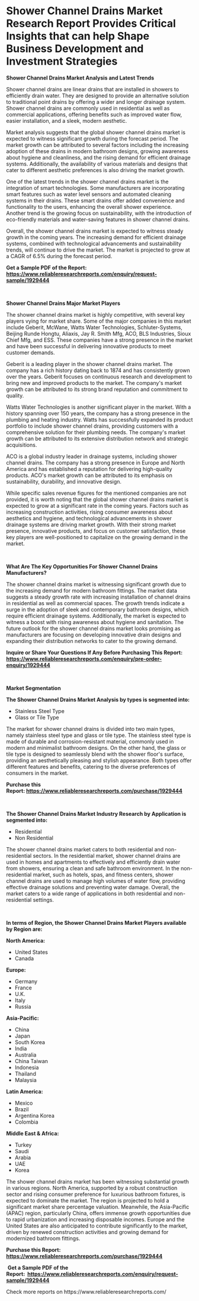 <p><h1>Shower Channel Drains Market Research Report Provides Critical Insights that can help Shape Business Development and Investment Strategies</h1></p><p><strong>Shower Channel Drains Market Analysis and Latest Trends</strong></p>
<p><p>Shower channel drains are linear drains that are installed in showers to efficiently drain water. They are designed to provide an alternative solution to traditional point drains by offering a wider and longer drainage system. Shower channel drains are commonly used in residential as well as commercial applications, offering benefits such as improved water flow, easier installation, and a sleek, modern aesthetic.</p><p>Market analysis suggests that the global shower channel drains market is expected to witness significant growth during the forecast period. The market growth can be attributed to several factors including the increasing adoption of these drains in modern bathroom designs, growing awareness about hygiene and cleanliness, and the rising demand for efficient drainage systems. Additionally, the availability of various materials and designs that cater to different aesthetic preferences is also driving the market growth.</p><p>One of the latest trends in the shower channel drains market is the integration of smart technologies. Some manufacturers are incorporating smart features such as water level sensors and automated cleaning systems in their drains. These smart drains offer added convenience and functionality to the users, enhancing the overall shower experience. Another trend is the growing focus on sustainability, with the introduction of eco-friendly materials and water-saving features in shower channel drains.</p><p>Overall, the shower channel drains market is expected to witness steady growth in the coming years. The increasing demand for efficient drainage systems, combined with technological advancements and sustainability trends, will continue to drive the market. The market is projected to grow at a CAGR of 6.5% during the forecast period.</p></p>
<p><strong>Get a Sample PDF of the Report:&nbsp; <a href="https://www.reliableresearchreports.com/enquiry/request-sample/1929444">https://www.reliableresearchreports.com/enquiry/request-sample/1929444</a></strong></p>
<p>&nbsp;</p>
<p><strong>Shower Channel Drains Major Market Players</strong></p>
<p><p>The shower channel drains market is highly competitive, with several key players vying for market share. Some of the major companies in this market include Geberit, McWane, Watts Water Technologies, Schluter-Systems, Beijing Runde Hongtu, Aliaxis, Jay R. Smith Mfg, ACO, BLS Industries, Sioux Chief Mfg, and ESS. These companies have a strong presence in the market and have been successful in delivering innovative products to meet customer demands.</p><p>Geberit is a leading player in the shower channel drains market. The company has a rich history dating back to 1874 and has consistently grown over the years. Geberit focuses on continuous research and development to bring new and improved products to the market. The company's market growth can be attributed to its strong brand reputation and commitment to quality.</p><p>Watts Water Technologies is another significant player in the market. With a history spanning over 150 years, the company has a strong presence in the plumbing and heating industry. Watts has successfully expanded its product portfolio to include shower channel drains, providing customers with a comprehensive solution for their plumbing needs. The company's market growth can be attributed to its extensive distribution network and strategic acquisitions.</p><p>ACO is a global industry leader in drainage systems, including shower channel drains. The company has a strong presence in Europe and North America and has established a reputation for delivering high-quality products. ACO's market growth can be attributed to its emphasis on sustainability, durability, and innovative design.</p><p>While specific sales revenue figures for the mentioned companies are not provided, it is worth noting that the global shower channel drains market is expected to grow at a significant rate in the coming years. Factors such as increasing construction activities, rising consumer awareness about aesthetics and hygiene, and technological advancements in shower drainage systems are driving market growth. With their strong market presence, innovative products, and focus on customer satisfaction, these key players are well-positioned to capitalize on the growing demand in the market.</p></p>
<p>&nbsp;</p>
<p><strong>What Are The Key Opportunities For Shower Channel Drains Manufacturers?</strong></p>
<p><p>The shower channel drains market is witnessing significant growth due to the increasing demand for modern bathroom fittings. The market data suggests a steady growth rate with increasing installation of channel drains in residential as well as commercial spaces. The growth trends indicate a surge in the adoption of sleek and contemporary bathroom designs, which require efficient drainage systems. Additionally, the market is expected to witness a boost with rising awareness about hygiene and sanitation. The future outlook for the shower channel drains market looks promising as manufacturers are focusing on developing innovative drain designs and expanding their distribution networks to cater to the growing demand.</p></p>
<p><strong>Inquire or Share Your Questions If Any Before Purchasing This Report: <a href="https://www.reliableresearchreports.com/enquiry/pre-order-enquiry/1929444">https://www.reliableresearchreports.com/enquiry/pre-order-enquiry/1929444</a></strong></p>
<p>&nbsp;</p>
<p><strong>Market Segmentation</strong></p>
<p><strong>The Shower Channel Drains Market Analysis by types is segmented into:</strong></p>
<p><ul><li>Stainless Steel Type</li><li>Glass or Tile Type</li></ul></p>
<p><p>The market for shower channel drains is divided into two main types, namely stainless steel type and glass or tile type. The stainless steel type is made of durable and corrosion-resistant material, commonly used in modern and minimalist bathroom designs. On the other hand, the glass or tile type is designed to seamlessly blend with the shower floor's surface, providing an aesthetically pleasing and stylish appearance. Both types offer different features and benefits, catering to the diverse preferences of consumers in the market.</p></p>
<p><strong>Purchase this Report:&nbsp;<a href="https://www.reliableresearchreports.com/purchase/1929444">https://www.reliableresearchreports.com/purchase/1929444</a></strong></p>
<p>&nbsp;</p>
<p><strong>The Shower Channel Drains Market Industry Research by Application is segmented into:</strong></p>
<p><ul><li>Residential</li><li>Non Residential</li></ul></p>
<p><p>The shower channel drains market caters to both residential and non-residential sectors. In the residential market, shower channel drains are used in homes and apartments to effectively and efficiently drain water from showers, ensuring a clean and safe bathroom environment. In the non-residential market, such as hotels, spas, and fitness centers, shower channel drains are used to manage high volumes of water flow, providing effective drainage solutions and preventing water damage. Overall, the market caters to a wide range of applications in both residential and non-residential settings.</p></p>
<p>&nbsp;</p>
<p><strong>In terms of Region, the Shower Channel Drains Market Players available by Region are:</strong></p>
<p>
    <p> <strong> North America: </strong>
        <ul>
            <li>United States</li>
            <li>Canada</li>
        </ul>
        </p> 
    <p> <strong> Europe: </strong>
        <ul>
            <li>Germany</li>
            <li>France</li>
            <li>U.K.</li>
            <li>Italy</li>
            <li>Russia</li>
        </ul>
        </p> 
    <p> <strong> Asia-Pacific: </strong>
        <ul>
            <li>China</li>
            <li>Japan</li>
            <li>South Korea</li>
            <li>India</li>
            <li>Australia</li>
            <li>China Taiwan</li>
            <li>Indonesia</li>
            <li>Thailand</li>
            <li>Malaysia</li>
        </ul>
        </p> 
    <p> <strong> Latin America: </strong>
        <ul>
            <li>Mexico</li>
            <li>Brazil</li>
            <li>Argentina Korea</li>
            <li>Colombia</li>
        </ul>
        </p> 
    <p> <strong> Middle East & Africa: </strong>
        <ul>
            <li>Turkey</li>
            <li>Saudi</li>
            <li>Arabia</li>
            <li>UAE</li>
            <li>Korea</li>
        </ul>
    </p>
    </p>
<p><p>The shower channel drains market has been witnessing substantial growth in various regions. North America, supported by a robust construction sector and rising consumer preference for luxurious bathroom fixtures, is expected to dominate the market. The region is projected to hold a significant market share percentage valuation. Meanwhile, the Asia-Pacific (APAC) region, particularly China, offers immense growth opportunities due to rapid urbanization and increasing disposable incomes. Europe and the United States are also anticipated to contribute significantly to the market, driven by renewed construction activities and growing demand for modernized bathroom fittings.</p></p>
<p><strong>Purchase this Report: <a href="https://www.reliableresearchreports.com/purchase/1929444">https://www.reliableresearchreports.com/purchase/1929444</a></strong></p>
<p>&nbsp;<strong>Get a Sample PDF of the Report:&nbsp;&nbsp;<a href="https://www.reliableresearchreports.com/enquiry/request-sample/1929444">https://www.reliableresearchreports.com/enquiry/request-sample/1929444</a></strong></p>
<p><strong></strong></p>
<p>Check more reports on https://www.reliableresearchreports.com/</p>